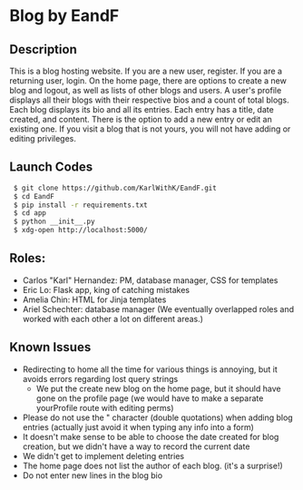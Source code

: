 # Blog by EandF

## Description 
This is a blog hosting website. If you are a new user, register. If you are a returning user, login. On the home page, there are options to create a new blog and logout, as well as lists of other blogs and users. A user's profile displays all their blogs with their respective bios and a count of total blogs. Each blog displays its bio and all its entries. Each entry has a title, date created, and content. There is the option to add a new entry or edit an existing one. If you visit a blog that is not yours, you will not have adding or editing privileges. 

## Launch Codes
```sh
 $ git clone https://github.com/KarlWithK/EandF.git
 $ cd EandF
 $ pip install -r requirements.txt
 $ cd app
 $ python __init__.py
 $ xdg-open http://localhost:5000/
```

## Roles:
- Carlos "Karl" Hernandez: PM, database manager, CSS for templates
- Eric Lo: Flask app, king of catching mistakes
- Amelia Chin: HTML for Jinja templates
- Ariel Schechter: database manager
(We eventually overlapped roles and worked with each other a lot on different areas.)

## Known Issues
- Redirecting to home all the time for various things is annoying, but it avoids errors regarding lost query strings
  - We put the create new blog on the home page, but it should have gone on the profile page (we would have to make a separate yourProfile route with editing perms)
- Please do not use the " character (double quotations) when adding blog entries (actually just avoid it when typing any info into a form)
- It doesn't make sense to be able to choose the date created for blog creation, but we didn't have a way to record the current date
- We didn't get to implement deleting entries
- The home page does not list the author of each blog. (it's a surprise!)
- Do not enter new lines in the blog bio
